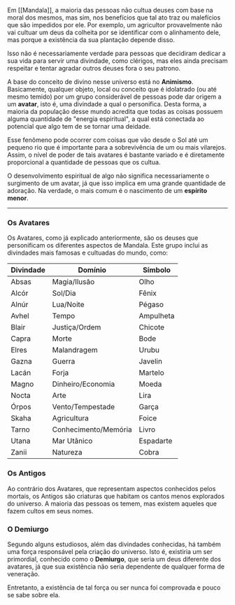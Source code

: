 Em [[Mandala]], a maioria das pessoas não cultua deuses com base na moral dos mesmos, mas sim, nos benefícios que tal ato traz ou malefícios que são impedidos por ele. Por exemplo, um agricultor provavelmente não vai cultuar um deus da colheita por se identificar com o alinhamento dele, mas porque a existência da sua plantação depende disso.

Isso não é necessariamente verdade para pessoas que decidiram dedicar a sua vida para servir uma divindade, como clérigos, mas eles ainda precisam respeitar e tentar agradar outros deuses fora o seu patrono.

A base do conceito de divino nesse universo está no **Animismo**. Basicamente, qualquer objeto, local ou conceito que é idolatrado (ou até mesmo temido) por um grupo considerável de pessoas pode dar origem a um **avatar**, isto é, uma divindade a qual o personifica. Desta forma, a maioria da população desse mundo acredita que todas as coisas possuem alguma quantidade de "energia espiritual", a qual está conectada ao potencial que algo tem de se tornar uma deidade.

Esse fenômeno pode ocorrer com coisas que vão desde o Sol até um pequeno rio que é importante para a sobrevivência de um ou mais vilarejos. Assim, o nível de poder de tais avatares é bastante variado e é diretamente proporcional a quantidade de pessoas que os cultua.

O desenvolvimento espiritual de algo não significa necessariamente o surgimento de um avatar, já que isso implica em uma grande quantidade de adoração. Na verdade, o mais comum é o nascimento de um **espírito menor**.

---

### Os Avatares

Os Avatares, como já explicado anteriormente, são os deuses que personificam os diferentes aspectos de Mandala. Este grupo inclui as divindades mais famosas e cultuadas do mundo, como:

| Divindade | Domínio              | Símbolo   |
| --------- | -------------------- | --------- |
| Absas     | Magia/Ilusão         | Olho      |
| Alcór     | Sol/Dia              | Fênix     |
| Alnúr     | Lua/Noite            | Pégaso    |
| Avhel     | Tempo                | Ampulheta |
| Blair     | Justiça/Ordem        | Chicote   |
| Capra     | Morte                | Bode      |
| Elres     | Malandragem          | Urubu     |
| Gazna     | Guerra               | Javelin   |
| Lacán     | Forja                | Martelo   |
| Magno     | Dinheiro/Economia    | Moeda     |
| Nocta     | Arte                 | Lira      |
| Órpos     | Vento/Tempestade     | Garça     |
| Skaha     | Agricultura          | Foice     |
| Tarno     | Conhecimento/Memória | Livro     |
| Utana     | Mar Utânico          | Espadarte |
| Zanii     | Natureza             | Cobra     |

### Os Antigos

Ao contrário dos Avatares, que representam aspectos conhecidos pelos mortais, os Antigos são criaturas que habitam os cantos menos explorados do universo. A maioria das pessoas os temem, mas existem aqueles que fazem cultos em seus nomes.

### O Demiurgo

Segundo alguns estudiosos, além das divindades conhecidas, há também uma força responsável pela criação do universo. Isto é, existiria um ser primordial, conhecido como o **Demiurgo**, que seria um deus diferente dos avatares, já que sua existência não seria dependente de qualquer forma de veneração.

Entretanto, a existência de tal força ou ser nunca foi comprovada e pouco se sabe sobre ela.